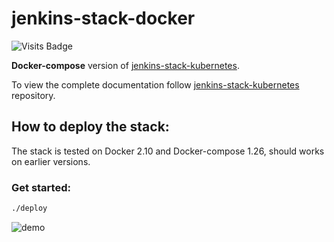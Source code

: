 # jenkins-stack-docker

![Visits Badge](https://badges.pufler.dev/visits/ssbostan/jenkins-stack-docker)

**Docker-compose** version of [jenkins-stack-kubernetes](https://github.com/ssbostan/jenkins-stack-kubernetes).

To view the complete documentation follow [jenkins-stack-kubernetes](https://github.com/ssbostan/jenkins-stack-kubernetes) repository.

## How to deploy the stack:

The stack is tested on Docker 2.10 and Docker-compose 1.26, should works on earlier versions.

### Get started:

```bash
./deploy
```

![demo](https://raw.githubusercontent.com/ssbostan/jenkins-stack-docker/master/demo.gif)
